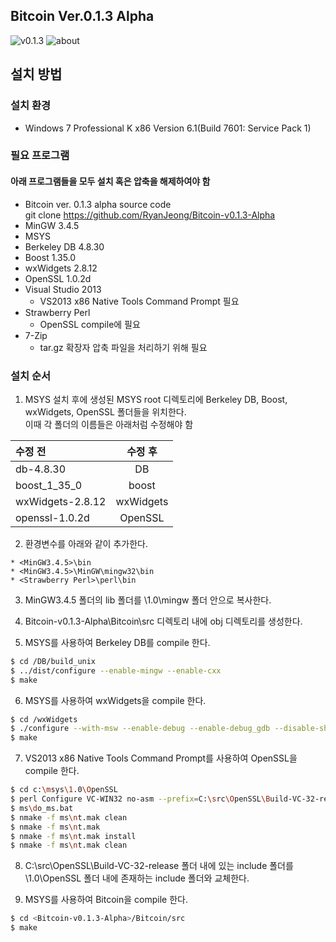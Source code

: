 ## Bitcoin Ver.0.1.3 Alpha
![v0.1.3](https://github.com/RyanJeong/Bitcoin-v0.1.3-Alpha/blob/master/img/v0.1.3.PNG)
![about](https://github.com/RyanJeong/Bitcoin-v0.1.3-Alpha/blob/master/img/about.PNG)
## 설치 방법
### 설치 환경
* Windows 7 Professional K x86 Version 6.1(Build 7601: Service Pack 1)

### 필요 프로그램<br>
#### 아래 프로그램들을 모두 설치 혹은 압축을 해제하여야 함<br>
* Bitcoin ver. 0.1.3 alpha source code<br>
git clone https://github.com/RyanJeong/Bitcoin-v0.1.3-Alpha
* MinGW 3.4.5
* MSYS
* Berkeley DB 4.8.30
* Boost 1.35.0
* wxWidgets 2.8.12
* OpenSSL 1.0.2d
* Visual Studio 2013
  * VS2013 x86 Native Tools Command Prompt 필요
* Strawberry Perl
  * OpenSSL compile에 필요
* 7-Zip
  * tar.gz 확장자 압축 파일을 처리하기 위해 필요

### 설치 순서
1. MSYS 설치 후에 생성된 MSYS root 디렉토리에 Berkeley DB, Boost, wxWidgets, OpenSSL 폴더들을 위치한다.<br>
이때 각 폴더의 이름들은 아래처럼 수정해야 함<br>
    
| 수정 전 | 수정 후 |
|:--------|:--------:|
| db-4.8.30 | DB |
| boost_1_35_0 | boost |
| wxWidgets-2.8.12 | wxWidgets |
| openssl-1.0.2d | OpenSSL |

2. 환경변수를 아래와 같이 추가한다.<br>
```text
* <MinGW3.4.5>\bin
* <MinGW3.4.5>\MinGW\mingw32\bin
* <Strawberry Perl>\perl\bin
```

3. MinGW3.4.5 폴더의 lib 폴더를 <MSYS>\1.0\mingw 폴더 안으로 복사한다.<br>
 
4. Bitcoin-v0.1.3-Alpha\Bitcoin\src 디렉토리 내에 obj 디렉토리를 생성한다.<br>

5. MSYS를 사용하여 Berkeley DB를 compile 한다.<br>
```Bash
$ cd /DB/build_unix
$ ../dist/configure --enable-mingw --enable-cxx
$ make
```

6. MSYS를 사용하여 wxWidgets을 compile 한다.<br>
```Bash
$ cd /wxWidgets
$ ./configure --with-msw --enable-debug --enable-debug_gdb --disable-shared
$ make
```

7. VS2013 x86 Native Tools Command Prompt를 사용하여 OpenSSL을 compile 한다.<br>
```Bash
$ cd c:\msys\1.0\OpenSSL
$ perl Configure VC-WIN32 no-asm --prefix=C:\src\OpenSSL\Build-VC-32-release
$ ms\do_ms.bat
$ nmake -f ms\nt.mak clean
$ nmake -f ms\nt.mak 
$ nmake -f ms\nt.mak install
$ nmake -f ms\nt.mak clean
```

8. C:\src\OpenSSL\Build-VC-32-release 폴더 내에 있는 include 폴더를 <MSYS>\1.0\OpenSSL 폴더 내에 존재하는 include 폴더와 교체한다.<br>
 
9. MSYS를 사용하여 Bitcoin을 compile 한다.<br>
```Bash
$ cd <Bitcoin-v0.1.3-Alpha>/Bitcoin/src
$ make
```
